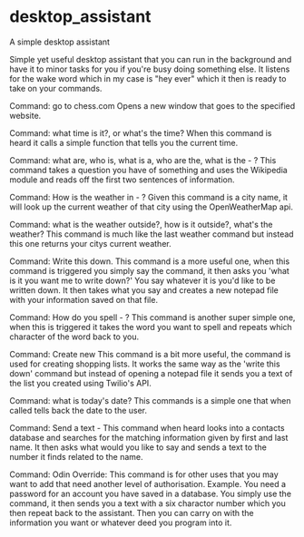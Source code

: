 # desktop_assistant
A simple desktop assistant

Simple yet useful desktop assistant that you can run in the background and have it to minor tasks for you if you're busy doing something else. 
It listens for the wake word which in my case is "hey ever" which it then is ready to take on your commands.


Command: go to chess.com
Opens a new window that goes to the specified website.

Command: what time is it?, or what's the time?
When this command is heard it calls a simple function that tells you the current time.

Command: what are, who is, what is a, who are the, what is the - ?
This command takes a question you have of something and uses the Wikipedia module and reads off the first two sentences of information.

Command: How is the weather in - ?
Given this command is a city name, it will look up the current weather of that city using the OpenWeatherMap api.

Command: what is the weather outside?, how is it outside?, what's the weather?
This command is much like the last weather command but instead this one returns your citys current weather. 

Command: Write this down.
This command is a more useful one, when this command is triggered you simply say the command, it then asks you 'what is it you want me to write down?'
You say whatever it is you'd like to be written down. It then takes what you say and creates a new notepad file with your information saved on that file.

Command: How do you spell - ?
This command is another super simple one, when this is triggered it takes the word you want to spell and repeats which character of the word back to you.

Command: Create new
This command is a bit more useful, the command is used for creating shopping lists. It works the same way as the 'write this down' command but instead of
opening a notepad file it sends you a text of the list you created using Twilio's API.

Command: what is today's date?
This commands is a simple one that when called tells back the date to the user.

Command: Send a text - 
This command when heard looks into a contacts database and searches for the matching information given by first and last name. It then asks what would you like
to say and sends a text to the number it finds related to the name.

Command: Odin Override:
This command is for other uses that you may want to add that need another level of authorisation. Example. You need a password for an account you have saved
in a database. You simply use the command, it then sends you a text with a six charactor number which you then repeat back to the assistant. Then you can carry on with
the information you want or whatever deed you program into it.
